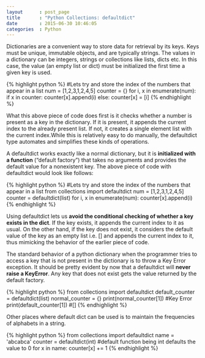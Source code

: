 ```yaml
---
layout      : post_page
title       : "Python Collections: defaultdict"
date        : 2015-06-30 10:46:05
categories  : Python
---
```


Dictionaries are a convenient way to store data for retrieval by its keys. Keys must be unique, immutable objects, and are typically strings. The values in a dictionary can be integers, strings or collections like lists, dicts etc. In this case, the value (an empty list or dict) must be initialized the first time a given key is used. 

{% highlight python %}
#Lets try and store the index of the numbers that appear in a list
num     = [1,2,3,1,2,4,5]
counter = {}
for i, x in enumerate(num):
    if x in counter:
        counter[x].append(i)
    else:
        counter[x] = [i]
{% endhighlight %}

What this above piece of code does first is it checks whether a number is present as a key in the dictionary. If it is present, it appends the current index to the already present list. If not, it creates a single element list with the current index.While this is relatively easy to do manually, the defaultdict type automates and simplifies these kinds of operations.

A defaultdict works exactly like a normal dictionary, but it is **initialized with a function** (“default factory”) that takes no arguments and provides the default value for a nonexistent key. The above piece of code with defaultdict would look like follows:

{% highlight python %}
#Lets try and store the index of the numbers that appear in a list
from collections import defaultdict
num     = [1,2,3,1,2,4,5]
counter = defaultdict(list)
for i, x in enumerate(num):
    counter[x].append(i)
{% endhighlight %}

Using defaultdict lets us **avoid the conditional checking of whether a key exists in the dict**. If the key exists, it appends the current index to it as usual. On the other hand, if the key does not exist, it considers the default value of the key as an empty list i.e. [] and appends the current index to it, thus mimicking the behavior of the earlier piece of code.


The standard behavior of a python dictionary when the programmer tries to access a key that is not present in the dictionary is to throw a Key Error exception. It should be pretty evident by now that a defaultdict will **never raise a KeyError**. Any key that does not exist gets the value returned by the default factory.

{% highlight python %}
from collections import defaultdict
default_counter = defaultdict(list)
normal_counter  = {}
print(normal_counter[1])  #Key Error
print(default_counter[1]) #[]
{% endhighlight %}

Other places where default dict can be used is to maintain the frequencies of alphabets in a string.

{% highlight python %}
from collections import defaultdict
name    = 'abcabca'
counter = defaultdict(int) #default function being int defaults the value to 0
for x in name:
    counter[x] += 1
{% endhighlight %}



